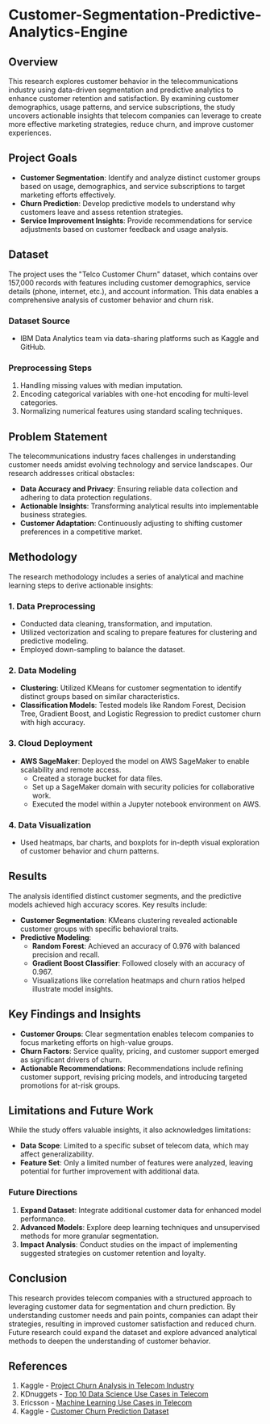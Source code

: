 # Customer-Segmentation-Predictive-Analytics-Engine

## Overview

This research explores customer behavior in the telecommunications industry using data-driven segmentation and predictive analytics to enhance customer retention and satisfaction. By examining customer demographics, usage patterns, and service subscriptions, the study uncovers actionable insights that telecom companies can leverage to create more effective marketing strategies, reduce churn, and improve customer experiences.

## Project Goals

- **Customer Segmentation**: Identify and analyze distinct customer groups based on usage, demographics, and service subscriptions to target marketing efforts effectively.
- **Churn Prediction**: Develop predictive models to understand why customers leave and assess retention strategies.
- **Service Improvement Insights**: Provide recommendations for service adjustments based on customer feedback and usage analysis.

## Dataset

The project uses the "Telco Customer Churn" dataset, which contains over 157,000 records with features including customer demographics, service details (phone, internet, etc.), and account information. This data enables a comprehensive analysis of customer behavior and churn risk.

### Dataset Source
- IBM Data Analytics team via data-sharing platforms such as Kaggle and GitHub.

### Preprocessing Steps
1. Handling missing values with median imputation.
2. Encoding categorical variables with one-hot encoding for multi-level categories.
3. Normalizing numerical features using standard scaling techniques.

## Problem Statement

The telecommunications industry faces challenges in understanding customer needs amidst evolving technology and service landscapes. Our research addresses critical obstacles:
- **Data Accuracy and Privacy**: Ensuring reliable data collection and adhering to data protection regulations.
- **Actionable Insights**: Transforming analytical results into implementable business strategies.
- **Customer Adaptation**: Continuously adjusting to shifting customer preferences in a competitive market.

## Methodology

The research methodology includes a series of analytical and machine learning steps to derive actionable insights:

### 1. Data Preprocessing
- Conducted data cleaning, transformation, and imputation.
- Utilized vectorization and scaling to prepare features for clustering and predictive modeling.
- Employed down-sampling to balance the dataset.

### 2. Data Modeling
- **Clustering**: Utilized KMeans for customer segmentation to identify distinct groups based on similar characteristics.
- **Classification Models**: Tested models like Random Forest, Decision Tree, Gradient Boost, and Logistic Regression to predict customer churn with high accuracy.

### 3. Cloud Deployment
- **AWS SageMaker**: Deployed the model on AWS SageMaker to enable scalability and remote access.
  - Created a storage bucket for data files.
  - Set up a SageMaker domain with security policies for collaborative work.
  - Executed the model within a Jupyter notebook environment on AWS.

### 4. Data Visualization
- Used heatmaps, bar charts, and boxplots for in-depth visual exploration of customer behavior and churn patterns.

## Results

The analysis identified distinct customer segments, and the predictive models achieved high accuracy scores. Key results include:
- **Customer Segmentation**: KMeans clustering revealed actionable customer groups with specific behavioral traits.
- **Predictive Modeling**:
  - **Random Forest**: Achieved an accuracy of 0.976 with balanced precision and recall.
  - **Gradient Boost Classifier**: Followed closely with an accuracy of 0.967.
  - Visualizations like correlation heatmaps and churn ratios helped illustrate model insights.

## Key Findings and Insights

- **Customer Groups**: Clear segmentation enables telecom companies to focus marketing efforts on high-value groups.
- **Churn Factors**: Service quality, pricing, and customer support emerged as significant drivers of churn.
- **Actionable Recommendations**: Recommendations include refining customer support, revising pricing models, and introducing targeted promotions for at-risk groups.

## Limitations and Future Work

While the study offers valuable insights, it also acknowledges limitations:
- **Data Scope**: Limited to a specific subset of telecom data, which may affect generalizability.
- **Feature Set**: Only a limited number of features were analyzed, leaving potential for further improvement with additional data.

### Future Directions
1. **Expand Dataset**: Integrate additional customer data for enhanced model performance.
2. **Advanced Models**: Explore deep learning techniques and unsupervised methods for more granular segmentation.
3. **Impact Analysis**: Conduct studies on the impact of implementing suggested strategies on customer retention and loyalty.

## Conclusion

This research provides telecom companies with a structured approach to leveraging customer data for segmentation and churn prediction. By understanding customer needs and pain points, companies can adapt their strategies, resulting in improved customer satisfaction and reduced churn. Future research could expand the dataset and explore advanced analytical methods to deepen the understanding of customer behavior.

## References

1. Kaggle - [Project Churn Analysis in Telecom Industry](https://www.kaggle.com/code/imkushwaha/project-churn-analysis-in-telecom-industry/notebook)
2. KDnuggets - [Top 10 Data Science Use Cases in Telecom](https://www.kdnuggets.com/2019/02/top-10-data-science-use-cases-telecom.html)
3. Ericsson - [Machine Learning Use Cases in Telecom](https://www.ericsson.com/en/blog/2021/5/machine-learning-use-cases-in-telecom)
4. Kaggle - [Customer Churn Prediction Dataset](https://www.kaggle.com/competitions/customer-churn-prediction-2020/data)
